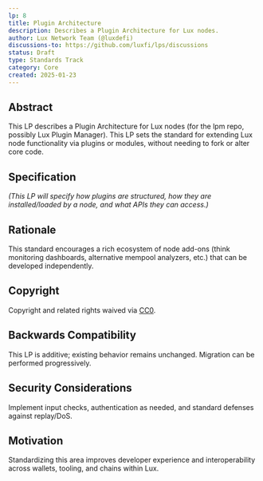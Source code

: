 ```yaml
---
lp: 8
title: Plugin Architecture
description: Describes a Plugin Architecture for Lux nodes.
author: Lux Network Team (@luxdefi)
discussions-to: https://github.com/luxfi/lps/discussions
status: Draft
type: Standards Track
category: Core
created: 2025-01-23
---
```


## Abstract

This LP describes a Plugin Architecture for Lux nodes (for the lpm repo, possibly Lux Plugin Manager). This LP sets the standard for extending Lux node functionality via plugins or modules, without needing to fork or alter core code.

## Specification

*(This LP will specify how plugins are structured, how they are installed/loaded by a node, and what APIs they can access.)*

## Rationale

This standard encourages a rich ecosystem of node add-ons (think monitoring dashboards, alternative mempool analyzers, etc.) that can be developed independently.

## Copyright

Copyright and related rights waived via [CC0](../LICENSE.md).
## Backwards Compatibility

This LP is additive; existing behavior remains unchanged. Migration can be performed progressively.

## Security Considerations

Implement input checks, authentication as needed, and standard defenses against replay/DoS.

## Motivation

Standardizing this area improves developer experience and interoperability across wallets, tooling, and chains within Lux.
